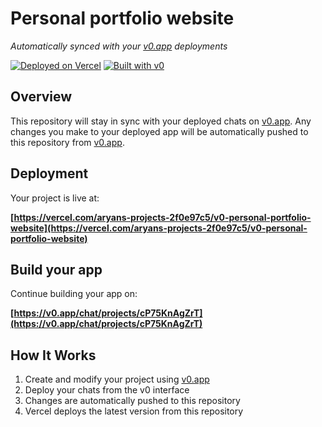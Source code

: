 # Personal portfolio website

*Automatically synced with your [v0.app](https://v0.app) deployments*

[![Deployed on Vercel](https://img.shields.io/badge/Deployed%20on-Vercel-black?style=for-the-badge&logo=vercel)](https://vercel.com/aryans-projects-2f0e97c5/v0-personal-portfolio-website)
[![Built with v0](https://img.shields.io/badge/Built%20with-v0.app-black?style=for-the-badge)](https://v0.app/chat/projects/cP75KnAgZrT)

## Overview

This repository will stay in sync with your deployed chats on [v0.app](https://v0.app).
Any changes you make to your deployed app will be automatically pushed to this repository from [v0.app](https://v0.app).

## Deployment

Your project is live at:

**[https://vercel.com/aryans-projects-2f0e97c5/v0-personal-portfolio-website](https://vercel.com/aryans-projects-2f0e97c5/v0-personal-portfolio-website)**

## Build your app

Continue building your app on:

**[https://v0.app/chat/projects/cP75KnAgZrT](https://v0.app/chat/projects/cP75KnAgZrT)**

## How It Works

1. Create and modify your project using [v0.app](https://v0.app)
2. Deploy your chats from the v0 interface
3. Changes are automatically pushed to this repository
4. Vercel deploys the latest version from this repository